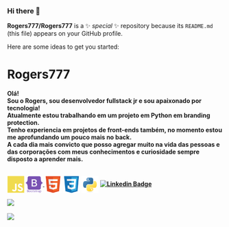 ### Hi there 👋
**Rogers777/Rogers777** is a ✨ _special_ ✨ repository because its `README.md` (this file) appears on your GitHub profile.

Here are some ideas to get you started:


# Rogers777


<strong>Olá!<br>
Sou o Rogers, sou desenvolvedor fullstack jr e sou apaixonado por tecnologia!<br>
Atualmente estou trabalhando em um projeto em Python em branding protection.<br>
Tenho experiencia em projetos de front-ends também, no momento estou me aprofundando um pouco mais no back.<br>
A cada dia mais convicto que posso agregar muito na vida das pessoas e das corporações com meus conhecimentos e curiosidade sempre disposto a aprender mais.

<div style="display: inline_block"><br>
  <img align="center" alt="Rafa-Js" width="40" height="40" style="max-width: 100%;" src="https://raw.githubusercontent.com/devicons/devicon/master/icons/javascript/javascript-plain.svg">
  <a href="https://getbootstrap.com" rel="nofollow"> <img src="https://raw.githubusercontent.com/devicons/devicon/master/icons/bootstrap/bootstrap-plain-wordmark.svg" alt="Rafa-CSS"  align="center"width="40" height="40" style="max-width: 100%;"> </a>
  <img align="center" alt="Rafa-HTML"width="40" height="40" style="max-width: 100%;" src="https://raw.githubusercontent.com/devicons/devicon/master/icons/html5/html5-original.svg">
  <img align="center" alt="Rafa-CSS" width="40" height="40" style="max-width: 100%;" src="https://raw.githubusercontent.com/devicons/devicon/master/icons/css3/css3-original.svg">
  <img align="center" alt="Rafa-Python"width="40" height="40" style="max-width: 100%;" src="https://raw.githubusercontent.com/devicons/devicon/master/icons/python/python-original.svg">
 <a href="https://www.linkedin.com/in/rogers-calazans-triumpho-dev-sistemas-jr-1119a2105a/" rel="nofollow"><img src="https://camo.githubusercontent.com/81a9426d203d7b1eb84dd8ab84e4cb5e7e1261431cc3f78f5308121e0d86be3b/68747470733a2f2f696d672e736869656c64732e696f2f62616467652f2d4c696e6b6564496e2d626c75653f7374796c653d666c61742d737175617265266c6f676f3d4c696e6b6564696e266c6f676f436f6c6f723d7768697465266c696e6b3d68747470733a2f2f7777772e6c696e6b6564696e2e636f6d2f696e2f6265617472697a2d726f647269677565732d3131343562313231612f" alt="Linkedin Badge" data-canonical-src="https://img.shields.io/badge/-LinkedIn-blue?style=flat-square&amp;logo=Linkedin&amp;logoColor=white&amp;link=href="https://www.linkedin.com/in/rogers-calazans-triumpho-dev-sistemas-jr-1119a2105a/" style="max-width: 100%"></a>

<!--a href="https://www.linkedin.com/in/rogers-calazans-triumpho-dev-sistemas-jr-1119a" target="_blank"><img src="https://img.shields.io/badge/-LinkedIn-%230077B5?style=for-the-badge&logo=linkedin&logoColor=white" target="_blank"--></a> 
<a href="https://instagram.com/eusourogers_dev" target="_blank"><img src="https://img.shields.io/badge/-Instagram-%23E4405F?style=for-the-    badge&logo=instagram&logoColor=white" target="_blank"></a>
  <!--a href="https://discord.Rogers#3940" target="_blank"><img src="https://img.shields.io/badge/Discord-7289DA?style=for-the-badge&logo=discord&logoColor=white" target="_blank"--></a> 
<a href = "mailto:produtosrogers@gmail.com"><img src="https://img.shields.io/badge/-Gmail-%23333?style=for-the-badge&logo=gmail&logoColor=white" target="_blank"></a>
  
  
  
  


